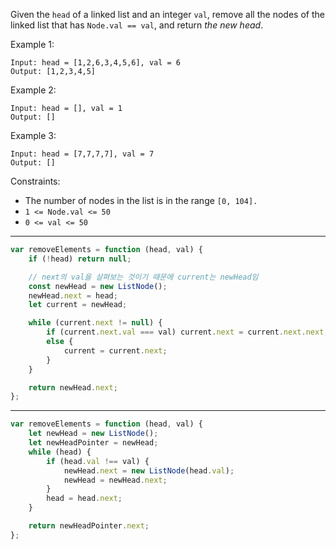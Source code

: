 Given the `head` of a linked list and an integer `val`, remove all the nodes of the linked list that has `Node.val == val`, and return _the new head_.

Example 1:

```
Input: head = [1,2,6,3,4,5,6], val = 6
Output: [1,2,3,4,5]
```

Example 2:

```
Input: head = [], val = 1
Output: []
```

Example 3:

```
Input: head = [7,7,7,7], val = 7
Output: []
```

Constraints:

-   The number of nodes in the list is in the range `[0, 104].`
-   `1 <= Node.val <= 50`
-   `0 <= val <= 50`

---

```js
var removeElements = function (head, val) {
    if (!head) return null;

    // next의 val을 살펴보는 것이기 때문에 current는 newHead임
    const newHead = new ListNode();
    newHead.next = head;
    let current = newHead;

    while (current.next != null) {
        if (current.next.val === val) current.next = current.next.next;
        else {
            current = current.next;
        }
    }

    return newHead.next;
};
```

---

```js
var removeElements = function (head, val) {
    let newHead = new ListNode();
    let newHeadPointer = newHead;
    while (head) {
        if (head.val !== val) {
            newHead.next = new ListNode(head.val);
            newHead = newHead.next;
        }
        head = head.next;
    }

    return newHeadPointer.next;
};
```
